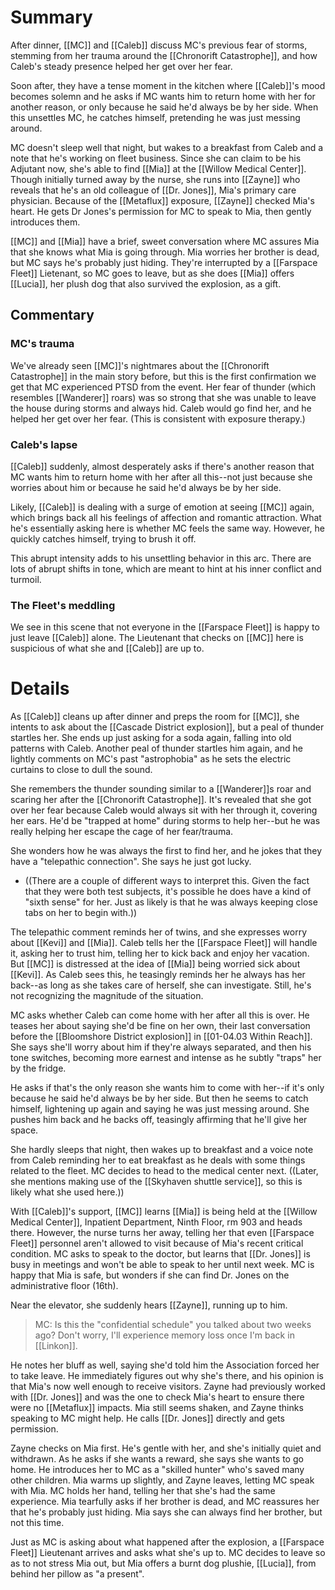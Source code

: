 # Summary
After dinner, [[MC]] and [[Caleb]] discuss MC's previous fear of storms, stemming from her trauma around the [[Chronorift Catastrophe]], and how Caleb's steady presence helped her get over her fear.

Soon after, they have a tense moment in the kitchen where [[Caleb]]'s mood becomes solemn and he asks if MC wants him to return home with her for another reason, or only because he said he'd always be by her side. When this unsettles MC, he catches himself, pretending he was just messing around.

MC doesn't sleep well that night, but wakes to a breakfast from Caleb and a note that he's working on fleet business. Since she can claim to be his Adjutant now, she's able to find [[Mia]] at the [[Willow Medical Center]]. Though initially turned away by the nurse, she runs into [[Zayne]] who reveals that he's an old colleague of [[Dr. Jones]], Mia's primary care physician. Because of the [[Metaflux]] exposure, [[Zayne]] checked Mia's heart. He gets Dr Jones's permission for MC to speak to Mia, then gently introduces them.

[[MC]] and [[Mia]] have a brief, sweet conversation where MC assures Mia that she knows what Mia is going through. Mia worries her brother is dead, but MC says he's probably just hiding. They're interrupted by a [[Farspace Fleet]] Lietenant, so MC goes to leave, but as she does [[Mia]] offers [[Lucia]], her plush dog that also survived the explosion, as a gift.

## Commentary

### MC's trauma
We've already seen [[MC]]'s nightmares about the [[Chronorift Catastrophe]] in the main story before, but this is the first confirmation we get that MC experienced PTSD from the event. Her fear of thunder (which resembles [[Wanderer]] roars) was so strong that she was unable to leave the house during storms and always hid. Caleb would go find her, and he helped her get over her fear. (This is consistent with exposure therapy.)

### Caleb's lapse
[[Caleb]] suddenly, almost desperately asks if there's another reason that MC wants him to return home with her after all this--not just because she worries about him or because he said he'd always be by her side.

Likely, [[Caleb]] is dealing with a surge of emotion at seeing [[MC]] again, which brings back all his feelings of affection and romantic attraction. What he's essentially asking here is whether MC feels the same way. However, he quickly catches himself, trying to brush it off.

This abrupt intensity adds to his unsettling behavior in this arc. There are lots of abrupt shifts in tone, which are meant to hint at his inner conflict and turmoil.

### The Fleet's meddling
We see in this scene that not everyone in the [[Farspace Fleet]] is happy to just leave [[Caleb]] alone. The Lieutenant that checks on [[MC]] here is suspicious of what she and [[Caleb]] are up to.

# Details

As [[Caleb]] cleans up after dinner and preps the room for [[MC]], she intents to ask about the [[Cascade District explosion]], but a peal of thunder startles her. She ends up just asking for a soda again, falling into old patterns with Caleb. Another peal of thunder startles him again, and he lightly comments on MC's past "astrophobia" as he sets the electric curtains to close to dull the sound.

She remembers the thunder sounding similar to a [[Wanderer]]s roar and scaring her after the [[Chronorift Catastrophe]]. It's revealed that she got over her fear because Caleb would always sit with her through it, covering her ears. He'd be "trapped at home" during storms to help her--but he was really helping her escape the cage of her fear/trauma.

She wonders how he was always the first to find her, and he jokes that they have a "telepathic connection". She says he just got lucky.
* ((There are a couple of different ways to interpret this. Given the fact that they were both test subjects, it's possible he does have a kind of "sixth sense" for her. Just as likely is that he was always keeping close tabs on her to begin with.))

The telepathic comment reminds her of twins, and she expresses worry about [[Kevi]] and [[Mia]]. Caleb tells her the [[Farspace Fleet]] will handle it, asking her to trust him, telling her to kick back and enjoy her vacation. But [[MC]] is distressed at the idea of [[Mia]] being worried sick about [[Kevi]]. As Caleb sees this, he teasingly reminds her he always has her back--as long as she takes care of herself, she can investigate. Still, he's not recognizing the magnitude of the situation.

MC asks whether Caleb can come home with her after all this is over. He teases her about saying she'd be fine on her own, their last conversation before the [[Bloomshore District explosion]] in [[01-04.03 Within Reach]]. She says she'll worry about him if they're always separated, and then his tone switches, becoming more earnest and intense as he subtly "traps" her by the fridge.

He asks if that's the only reason she wants him to come with her--if it's only because he said he'd always be by her side. But then he seems to catch himself, lightening up again and saying he was just messing around. She pushes him back and he backs off, teasingly affirming that he'll give her space.

She hardly sleeps that night, then wakes up to breakfast and a voice note from Caleb reminding her to eat breakfast as he deals with some things related to the fleet. MC decides to head to the medical center next. ((Later, she mentions making use of the [[Skyhaven shuttle service]], so this is likely what she used here.))

With [[Caleb]]'s support, [[MC]] learns [[Mia]] is being held at the [[Willow Medical Center]], Inpatient Department, Ninth Floor, rm 903 and heads there. However, the nurse turns her away, telling her that even [[Farspace Fleet]] personnel aren't allowed to visit because of Mia's recent critical condition. MC asks to speak to the doctor, but learns that [[Dr. Jones]] is busy in meetings and won't be able to speak to her until next week. MC is happy that Mia is safe, but wonders if she can find Dr. Jones on the administrative floor (16th). 

Near the elevator, she suddenly hears [[Zayne]], running up to him.
> MC: Is this the "confidential schedule" you talked about two weeks ago? Don't worry, I'll experience memory loss once I'm back in [[Linkon]].

He notes her bluff as well, saying she'd told him the Association forced her to take leave. He immediately figures out why she's there, and his opinion is that Mia's now well enough to receive visitors. Zayne had previously worked with [[Dr. Jones]] and was the one to check Mia's heart to ensure there were no [[Metaflux]] impacts. Mia still seems shaken, and Zayne thinks speaking to MC might help. He calls [[Dr. Jones]] directly and gets permission.

Zayne checks on Mia first. He's gentle with her, and she's initially quiet and withdrawn. As he asks if she wants a reward, she says she wants to go home. He introduces her to MC as a "skilled hunter" who's saved many other children. Mia warms up slightly, and Zayne leaves, letting MC speak with Mia. MC holds her hand, telling her that she's had the same experience. Mia tearfully asks if her brother is dead, and MC reassures her that he's probably just hiding. Mia says she can always find her brother, but not this time.

Just as MC is asking about what happened after the explosion, a [[Farspace Fleet]] Lieutenant arrives and asks what she's up to. MC decides to leave so as to not stress Mia out, but Mia offers a burnt dog plushie, [[Lucia]], from behind her pillow as "a present".